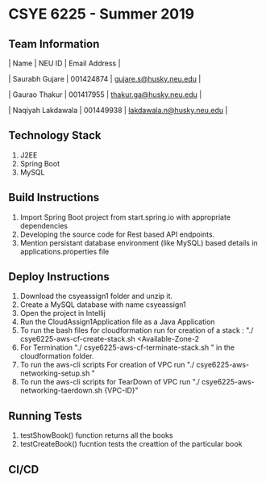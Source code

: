 # CSYE 6225 - Summer 2019

## Team Information

| Name               | NEU ID        | Email Address |

| Saurabh Gujare     | 001424874     | gujare.s@husky.neu.edu |

| Gaurao Thakur		 | 001417955     | thakur.ga@husky.neu.edu |

| Naqiyah Lakdawala	 | 001449938	 | lakdawala.n@husky.neu.edu |


## Technology Stack
1. J2EE
2. Spring Boot
3. MySQL

## Build Instructions
1. Import Spring Boot project from start.spring.io with appropriate dependencies
2. Developing the source code for Rest based API endpoints.
3. Mention persistant database environment (like MySQL) based details in applications.properties file

## Deploy Instructions
1. Download the csyeassign1 folder and unzip it.
2. Create a MySQL database with name csyeassign1
3. Open the project in Intellij
4. Run the CloudAssign1Application file as a Java Application
5. To run the bash files for cloudformation run  for creation of a stack : "./ csye6225-aws-cf-create-stack.sh <Stack-      name> <Available-Zone-1> <Available-Zone-2 <Available-Zone-3>
6. For Termination "./ csye6225-aws-cf-terminate-stack.sh <Stack-name>" in the cloudformation folder.
7. To run the aws-cli scripts For creation of VPC run "./ csye6225-aws-networking-setup.sh <CIDR>  <aws-region-code> <subnet-1-name> <subnet-2-name> <subnet-3-name> <Available-Zone-1> <Available-Zone-2> <Available-Zone-3>"
8. To run the aws-cli scripts for TearDown of VPC run "./ csye6225-aws-networking-taerdown.sh {VPC-ID}"

## Running Tests
1. testShowBook() function returns all the books
2. testCreateBook() fucntion tests the creattion of the particular book

## CI/CD
